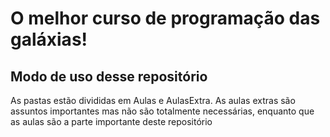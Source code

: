 # O melhor curso de programação das galáxias!

## Modo de uso desse repositório

As pastas estão divididas em Aulas e AulasExtra. As aulas extras são assuntos importantes mas não são totalmente necessárias, enquanto que as aulas são a parte importante deste repositório

